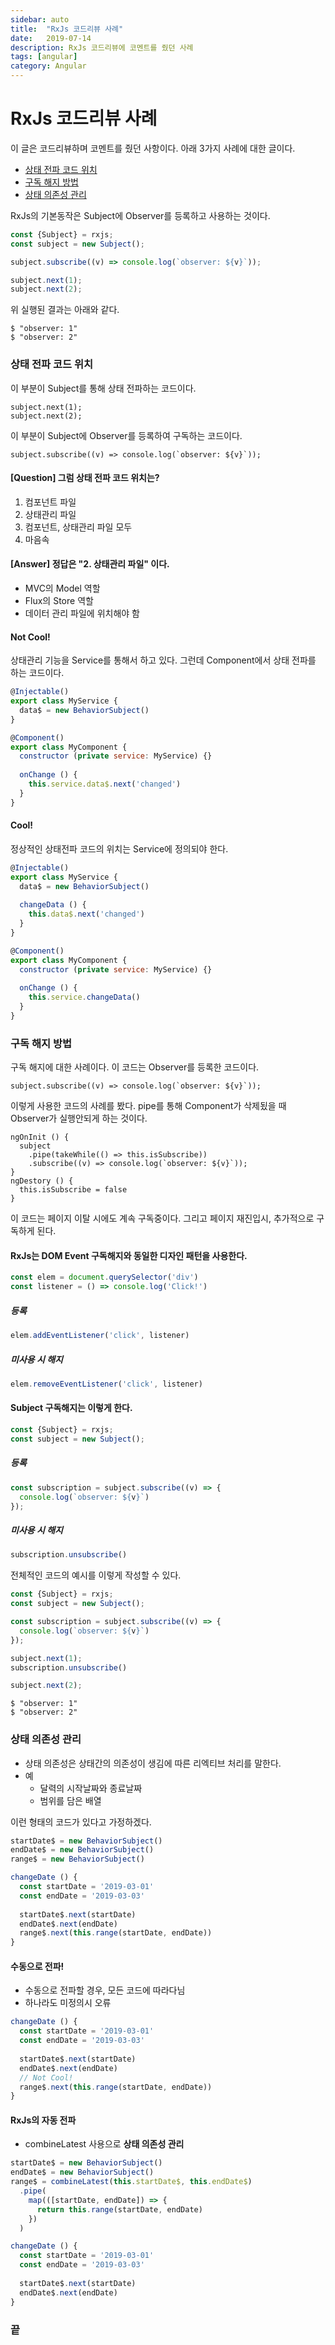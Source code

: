 ```yaml
---
sidebar: auto
title:  "RxJs 코드리뷰 사례"
date:   2019-07-14
description: RxJs 코드리뷰에 코멘트를 줬던 사례
tags: [angular]
category: Angular
---
```

# RxJs 코드리뷰 사례
이 글은 코드리뷰하며 코멘트를 줬던 사항이다. 아래 3가지 사례에 대한 글이다.
- [상태 전파 코드 위치](#상태-전파-코드-위치)
- [구독 해지 방법](#구독-해지-방법)
- [상태 의존성 관리](#상태-의존성-관리)

RxJs의 기본동작은 Subject에 Observer를 등록하고 사용하는 것이다.
```js
const {Subject} = rxjs;
const subject = new Subject();

subject.subscribe((v) => console.log(`observer: ${v}`));

subject.next(1);
subject.next(2);
```
위 실행된 결과는 아래와 같다.
```
$ "observer: 1"
$ "observer: 2"
```

### 상태 전파 코드 위치
이 부분이 Subject를 통해 상태 전파하는 코드이다.
```
subject.next(1);
subject.next(2);
```
이 부분이 Subject에 Observer를 등록하여 구독하는 코드이다.
```
subject.subscribe((v) => console.log(`observer: ${v}`));
```

#### [Question] 그럼 상태 전파 코드 위치는?
1. 컴포넌트 파일
2. 상태관리 파일
3. 컴포넌트, 상태관리 파일 모두
4. 마음속

#### [Answer] 정답은 "2. 상태관리 파일" 이다.
- MVC의 Model 역할
- Flux의 Store 역할
- 데이터 관리 파일에 위치해야 함

#### Not Cool!
상태관리 기능을 Service를 통해서 하고 있다. 그런데 Component에서 상태 전파를 하는 코드이다. 
```js
@Injectable()
export class MyService {
  data$ = new BehaviorSubject()
}
```
```js
@Component()
export class MyComponent {
  constructor (private service: MyService) {}
  
  onChange () {
    this.service.data$.next('changed')
  }
}
```

#### Cool!
정상적인 상태전파 코드의 위치는 Service에 정의되야 한다.
```js
@Injectable()
export class MyService {
  data$ = new BehaviorSubject()
  
  changeData () {
    this.data$.next('changed')
  }
}
```
```js
@Component()
export class MyComponent {
  constructor (private service: MyService) {}
  
  onChange () {
    this.service.changeData()
  }
}
```

### 구독 해지 방법
구독 해지에 대한 사례이다. 이 코드는 Observer를 등록한 코드이다.
```
subject.subscribe((v) => console.log(`observer: ${v}`));
```
이렇게 사용한 코드의 사례를 봤다. pipe를 통해 Component가 삭제됬을 때 Observer가 실행안되게 하는 것이다.
```
ngOnInit () {
  subject
    .pipe(takeWhile(() => this.isSubscribe))
    .subscribe((v) => console.log(`observer: ${v}`));
}
ngDestory () {
  this.isSubscribe = false
}
```
이 코드는 페이지 이탈 시에도 계속 구독중이다. 그리고 페이지 재진입시, 추가적으로 구독하게 된다.

#### RxJs는 DOM Event 구독해지와 동일한 디자인 패턴을 사용한다.
```js
const elem = document.querySelector('div')
const listener = () => console.log('Click!')
```
##### 등록
```js
elem.addEventListener('click', listener)
```
##### 미사용 시 해지
```js
elem.removeEventListener('click', listener)
```

#### Subject 구독해지는 이렇게 한다.
```js
const {Subject} = rxjs;
const subject = new Subject();
```
##### 등록
```js
const subscription = subject.subscribe((v) => {
  console.log(`observer: ${v}`)
});
```
##### 미사용 시 해지
```js
subscription.unsubscribe()
```

전체적인 코드의 예시를 이렇게 작성할 수 있다.
```js
const {Subject} = rxjs;
const subject = new Subject();

const subscription = subject.subscribe((v) => {
  console.log(`observer: ${v}`)
});

subject.next(1);
subscription.unsubscribe()

subject.next(2);
```
```
$ "observer: 1"
$ "observer: 2"
```

### 상태 의존성 관리
- 상태 의존성은 상태간의 의존성이 생김에 따른 리엑티브 처리를 말한다.
- 예
  - 달력의 시작날짜와 종료날짜
  - 범위를 담은 배열

이런 형태의 코드가 있다고 가정하겠다.
```js
startDate$ = new BehaviorSubject()
endDate$ = new BehaviorSubject()
range$ = new BehaviorSubject()
```
```js
changeDate () {
  const startDate = '2019-03-01'
  const endDate = '2019-03-03'
  
  startDate$.next(startDate)
  endDate$.next(endDate)
  range$.next(this.range(startDate, endDate))
}
```

#### 수동으로 전파!
- 수동으로 전파할 경우, 모든 코드에 따라다님
- 하나라도 미정의시 오류

```js
changeDate () {
  const startDate = '2019-03-01'
  const endDate = '2019-03-03'
  
  startDate$.next(startDate)
  endDate$.next(endDate)
  // Not Cool!
  range$.next(this.range(startDate, endDate))
}
```

#### RxJs의 자동 전파
- combineLatest 사용으로 **상태 의존성 관리**

```js
startDate$ = new BehaviorSubject()
endDate$ = new BehaviorSubject()
range$ = combineLatest(this.startDate$, this.endDate$)
  .pipe(
    map(([startDate, endDate]) => {
      return this.range(startDate, endDate)
    })
  )
```
```js
changeDate () {
  const startDate = '2019-03-01'
  const endDate = '2019-03-03'
  
  startDate$.next(startDate)
  endDate$.next(endDate)
}
```

### 끝
